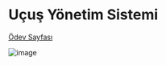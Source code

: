 # Uçuş Yönetim Sistemi

[Ödev Sayfası](https://app.patika.dev/courses/oop/odev-flight)

![image](https://user-images.githubusercontent.com/61789935/184922339-0f21f162-95e0-4901-89b5-097850695ac7.png)
